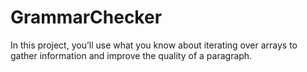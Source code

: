 # GrammarChecker
In this project, you’ll use what you know about iterating over arrays to gather information and improve the quality of a paragraph.

